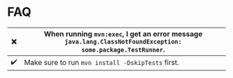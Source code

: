 # FAQ

 
| :x: | When running `mvn:exec`, I get an error message `java.lang.ClassNotFoundException: some.package.TestRunner`. |
| :---: | --- |
| :heavy_check_mark: | Make sure to run `mvn install -DskipTests` first. |
